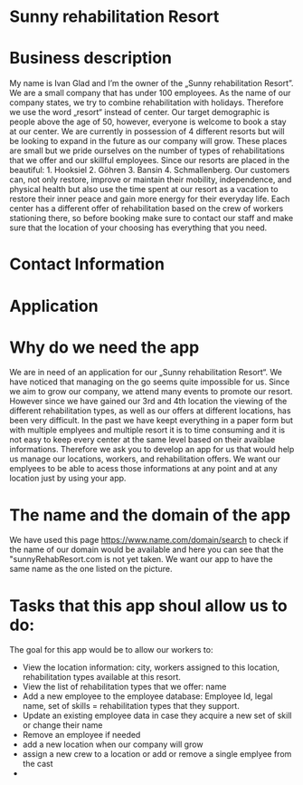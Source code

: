 # Sunny rehabilitation Resort 
# Business description 
My name is Ivan Glad and I’m the owner of the „Sunny rehabilitation Resort”. We are a small company that has under 100 employees. 
As the name of our company states, we try to combine rehabilitation with holidays. Therefore we use the word „resort“ instead of center. 
Our target demographic is people above the age of 50, however, everyone is welcome to book a stay at our center. We are currently 
in possession of 4 different resorts but will be looking to expand in the future as our company will grow. These places are small 
but we pride ourselves on the number of types of rehabilitations that we offer and our skillful employees. Since our resorts are 
placed in the beautiful: 1. Hooksiel 2. Göhren 3. Bansin 4. Schmallenberg. Our customers can, not only restore, improve or maintain 
their mobility, independence, and physical health but also use the time spent at our resort as a vacation to restore their inner peace 
and gain more energy for their everyday life. Each center has a different offer of rehabilitation based on the crew of workers stationing 
there, so before booking make sure to contact our staff and make sure that the location of your choosing has everything that you need. 

# Contact Information



# Application
# Why do we need the app
We are in need of an application for our „Sunny rehabilitation Resort“. We have noticed that managing on the go seems quite impossible for us.
Since we aim to grow our company, we attend many events to promote our resort. However since we have gained our 3rd and 4th location the viewing
of the different rehabilitation types, as well as our offers at different locations, has been very difficult. In the past we have keept everything
in a paper form but with multiple emplyees and multiple resort it is to time consuming and it is not easy to keep every center at the same level 
based on their avaiblae informations. Therefore we ask you to develop an app for us that would help us manage our locations, workers, and 
rehabilitation offers. We want our emplyees to be able to acess those informations at any point and at any location just by using 
your app.

# The name and the domain of the app

We have used this page https://www.name.com/domain/search to check if the name of our domain would be available and here you can see that 
the "sunnyRehabResort.com is not yet taken. We want our app to have the same name as the one listed on the picture.




# Tasks that this app shoul allow us to do:

The goal for this app would be to allow our workers to:
-	View the location information: city, workers assigned to this location, rehabilitation types available at this resort. 
-	View the list of rehabilitation types that we offer: name 
-	Add a new employee to the employee database: Employee Id, legal name, set of skills = rehabilitation types that they support.
-	Update an existing employee data in case they acquire a new set of skill or change their name
-	Remove an employee if needed
-	add a new location when our company will grow
-	assign a new crew to a location or add or remove a single emplyee from the cast
-	
